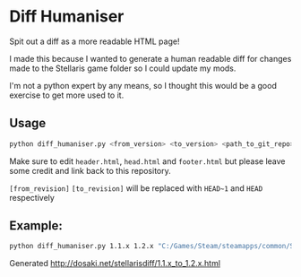 # Diff Humaniser
Spit out a diff as a more readable HTML page!

I made this because I wanted to generate a human readable diff for changes made to the Stellaris game folder so I could update my mods.

I'm not a python expert by any means, so I thought this would be a good exercise to get more used to it.

## Usage
```bash
python diff_humaniser.py <from_version> <to_version> <path_to_git_repo> [repository_name] [from_revision] [to_revision]
```

Make sure to edit `header.html`, `head.html` and `footer.html` but please leave some credit and link back to this repository.

`[from_revision]` `[to_revision]` will be replaced with `HEAD~1` and `HEAD` respectively

## Example:
```bash
python diff_humaniser.py 1.1.x 1.2.x "C:/Games/Steam/steamapps/common/Stellaris/" "STELLARIS"
```
Generated http://dosaki.net/stellarisdiff/1.1.x_to_1.2.x.html
